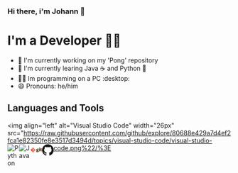 ### Hi there, i'm Johann :wave:



# I'm a Developer :man_technologist:

- :hammer: I'm currently working on my 'Pong' repository
- :herb: I'm currently learing Java ☕️ and Python :snake:
- :man_technologist: Im programming on a PC :desktop:
- :smile: Pronouns: he/him

## Languages and Tools

<img align="left" alt="Visual Studio Code" width="26px" src="https://raw.githubusercontent.com/github/explore/80688e429a7d4ef2fca1e82350fe8e3517d3494d/topics/visual-studio-code/visual-studio-code.png%22/%3E
<img align="left" alt="Python" width="26px" src="https://i0.wp.com/tinkercademy.com/wp-content/uploads/2018/04/python-icon.png?ssl=1" />
<img align="left" alt="Java" width="26px" src="https://maxcdn.icons8.com/Share/icon/Logos/java_coffee_cup_logo1600.png" />
<img align="left" alt="Git" width="26px" src="https://raw.githubusercontent.com/github/explore/80688e429a7d4ef2fca1e82350fe8e3517d3494d/topics/git/git.png" />
<img align="left" alt="GitHub" width="26px" src="https://raw.githubusercontent.com/github/explore/78df643247d429f6cc873026c0622819ad797942/topics/github/github.png" />


<!--
JohannDoesCode/JohannDoesCode is a :sparkles: special :sparkles: repository because its README.md (this file) appears on your GitHub profile.

Here are some ideas to get you started:

- :telescope: I’m currently working on ...
- :seedling: I’m currently learning ...
- :people_with_bunny_ears_partying: I’m looking to collaborate on ...
- :thinking: I’m looking for help with ...
- :speech_balloon: Ask me about ...
- :mailbox: How to reach me: ...
--

